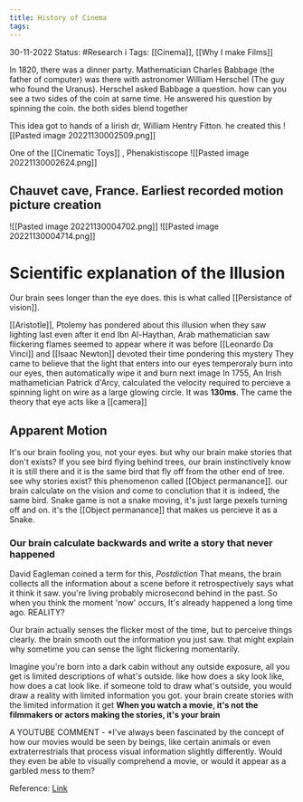 ```yaml
---
title: History of Cinema
tags:
---
```

30-11-2022
Status: #Research i
Tags: [[Cinema]], [[Why I make Films]]

In 1820, there was a dinner party. Mathematician Charles Babbage (the father of computer) was there with astronomer William Herschel (The guy who found  the Uranus).  Herschel asked Babbage a question. how can you see a two sides of the coin at same time. He answered his question by spinning the coin. the both sides blend together

This idea got to hands of a Iirish dr, William Hentry Fitton. he created this
![[Pasted image 20221130002509.png]]


One of the [[Cinematic Toys]] , Phenakistiscope 
![[Pasted image 20221130002624.png]]


## Chauvet cave, France. Earliest recorded motion picture creation
![[Pasted image 20221130004702.png]]
![[Pasted image 20221130004714.png]]

# Scientific explanation of the Illusion
Our brain sees longer than the eye does. this is what called [[Persistance of vision]].

[[Aristotle]], Ptolemy has pondered about this illusion when they saw lighting last even after it end
Ibn Al-Haythan, Arab mathematician saw flickering flames seemed to appear where it was before
[[Leonardo Da Vinci]] and [[Isaac Newton]] devoted their time pondering this mystery
They came to believe that the light that enters into our eyes temperoraly burn into our eyes, then automatically wipe it and burn next image
   In 1755, An Irish mathametician Patrick d'Arcy, calculated the velocity required to percieve a spinning light on wire as a large glowing circle. It was **130ms**.
The came the theory that eye acts like a [[camera]]

## Apparent Motion
It's our brain fooling you, not your eyes. but why our brain make stories that don't exists?
If you see bird flying behind trees, our brain instinctively know it is still there and it is the same bird that fly off from the other end of tree. see why stories exist? this phenomenon called [[Object permanance]]. our brain calculate on the vision and come to conclution that it is indeed, the same bird.  Snake game is not a snake moving, it's just large pexels turning off and on. it's the [[Object permanance]] that makes us percieve it as a Snake. 

### Our brain calculate backwards and write a story that never happened
David Eagleman coined a term for this, *Postdiction*
That means, the brain collects all the information about a scene before it retrospectively says what it think it saw. you're living probably microsecond behind in the past. So when you think the moment 'now' occurs, It's already happened a long time ago. REALITY?

Our brain actually senses the flicker most of the time, but to perceive things clearly. the brain smooth out the information you just saw. that might explain why sometime you can sense the light flickering momentarily.

Imagine you're born into a dark cabin without any outside exposure, all you get is limited descriptions of what's outside. like how does a sky look like, how does a cat look like. if someone told to draw what's outside, you would draw a reality with limited information you got. your brain create stories with the limited information it get
**When you watch a movie, it's not the filmmakers or actors making the stories, it's your brain**

A YOUTUBE COMMENT - 
*I've always been fascinated by the concept of how our movies would be seen by beings, like certain animals or even extraterrestrials that process visual information slightly differently. Would they even be able to visually comprehend a movie, or would it appear as a garbled mess to them?

Reference: [Link]()